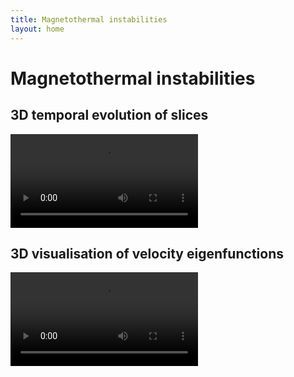 ```yaml
---
title: Magnetothermal instabilities
layout: home
---
```


# Magnetothermal instabilities

## 3D temporal evolution of slices
![](magnetothermal_rho_slices.mp4)

## 3D visualisation of velocity eigenfunctions
![](magnetothermal_vfield.mp4)
